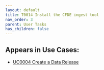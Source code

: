 ```yaml
---
layout: default
title: T0014 Install the CFDE ingest tool
nav_order: 3
parent: User Tasks
has_children: false
---
```


## Appears in Use Cases:

-   [UC0004 Create a Data Release](../use-cases/uc0004-create-a-data-release.md)

